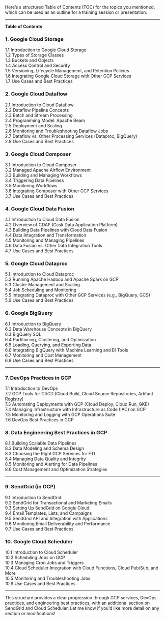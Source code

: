 Here’s a structured Table of Contents (TOC) for the topics you mentioned, which can be used as an outline for a training session or presentation:

---

**Table of Contents**

### 1. **Google Cloud Storage**
   1.1 Introduction to Google Cloud Storage  
   1.2 Types of Storage Classes  
   1.3 Buckets and Objects  
   1.4 Access Control and Security  
   1.5 Versioning, Lifecycle Management, and Retention Policies  
   1.6 Integrating Google Cloud Storage with Other GCP Services  
   1.7 Use Cases and Best Practices

### 2. **Google Cloud Dataflow**
   2.1 Introduction to Cloud Dataflow  
   2.2 Dataflow Pipeline Concepts  
   2.3 Batch and Stream Processing  
   2.4 Programming Model: Apache Beam  
   2.5 Deployment and Scaling  
   2.6 Monitoring and Troubleshooting Dataflow Jobs  
   2.7 Dataflow vs. Other Processing Services (Dataproc, BigQuery)  
   2.8 Use Cases and Best Practices

### 3. **Google Cloud Composer**
   3.1 Introduction to Cloud Composer  
   3.2 Managed Apache Airflow Environment  
   3.3 Building and Managing Workflows  
   3.4 Triggering Data Pipelines  
   3.5 Monitoring Workflows  
   3.6 Integrating Composer with Other GCP Services  
   3.7 Use Cases and Best Practices

### 4. **Google Cloud Data Fusion**
   4.1 Introduction to Cloud Data Fusion  
   4.2 Overview of CDAP (Cask Data Application Platform)  
   4.3 Building Data Pipelines with Cloud Data Fusion  
   4.4 Data Integration and Transformation  
   4.5 Monitoring and Managing Pipelines  
   4.6 Data Fusion vs. Other Data Integration Tools  
   4.7 Use Cases and Best Practices

### 5. **Google Cloud Dataproc**
   5.1 Introduction to Cloud Dataproc  
   5.2 Running Apache Hadoop and Apache Spark on GCP  
   5.3 Cluster Management and Scaling  
   5.4 Job Scheduling and Monitoring  
   5.5 Integrating Dataproc with Other GCP Services (e.g., BigQuery, GCS)  
   5.6 Use Cases and Best Practices

### 6. **Google BigQuery**
   6.1 Introduction to BigQuery  
   6.2 Data Warehouse Concepts in BigQuery  
   6.3 BigQuery SQL  
   6.4 Partitioning, Clustering, and Optimization  
   6.5 Loading, Querying, and Exporting Data  
   6.6 Integrating BigQuery with Machine Learning and BI Tools  
   6.7 Monitoring and Cost Management  
   6.8 Use Cases and Best Practices

---

### 7. **DevOps Practices in GCP**
   7.1 Introduction to DevOps  
   7.2 GCP Tools for CI/CD (Cloud Build, Cloud Source Repositories, Artifact Registry)  
   7.3 Automating Deployments with GCP (Cloud Deploy, Cloud Run, GKE)  
   7.4 Managing Infrastructure with Infrastructure as Code (IAC) on GCP  
   7.5 Monitoring and Logging with GCP Operations Suite  
   7.6 DevOps Best Practices in GCP

### 8. **Data Engineering Best Practices in GCP**
   8.1 Building Scalable Data Pipelines  
   8.2 Data Modeling and Schema Design  
   8.3 Choosing the Right GCP Services for ETL  
   8.4 Managing Data Quality and Integrity  
   8.5 Monitoring and Alerting for Data Pipelines  
   8.6 Cost Management and Optimization Strategies

---

### 9. **SendGrid (in GCP)**
   9.1 Introduction to SendGrid  
   9.2 SendGrid for Transactional and Marketing Emails  
   9.3 Setting Up SendGrid on Google Cloud  
   9.4 Email Templates, Lists, and Campaigns  
   9.5 SendGrid API and Integration with Applications  
   9.6 Monitoring Email Deliverability and Performance  
   9.7 Use Cases and Best Practices

### 10. **Google Cloud Scheduler**
   10.1 Introduction to Cloud Scheduler  
   10.2 Scheduling Jobs on GCP  
   10.3 Managing Cron Jobs and Triggers  
   10.4 Cloud Scheduler Integration with Cloud Functions, Cloud Pub/Sub, and More  
   10.5 Monitoring and Troubleshooting Jobs  
   10.6 Use Cases and Best Practices

---

This structure provides a clear progression through GCP services, DevOps practices, and engineering best practices, with an additional section on SendGrid and Cloud Scheduler. Let me know if you'd like more detail on any section or modifications!
